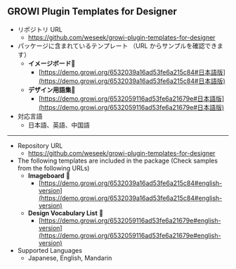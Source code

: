 ## GROWI Plugin Templates for Designer

- リポジトリ URL
    - https://github.com/weseek/growi-plugin-templates-for-designer
- パッケージに含まれているテンプレート （URL からサンプルを確認できます）
  - **イメージボード**🎨
    - [https://demo.growi.org/6532039a16ad53fe6a215c84#日本語版](https://demo.growi.org/6532039a16ad53fe6a215c84#日本語版)
  - **デザイン用語集**📃
    - [https://demo.growi.org/6532059116ad53fe6a21679e#日本語版](https://demo.growi.org/6532059116ad53fe6a21679e#日本語版)
- 対応言語
    - 日本語、英語、中国語
----
- Repository URL
    - https://github.com/weseek/growi-plugin-templates-for-designer 
- The following templates are included in the package (Check samples from the following URLs)
    - **Imageboard** 🎨
      - [https://demo.growi.org/6532039a16ad53fe6a215c84#english-version](https://demo.growi.org/6532039a16ad53fe6a215c84#english-version)
    - **Design Vocabulary List** 📃
      - [https://demo.growi.org/6532059116ad53fe6a21679e#english-version](https://demo.growi.org/6532059116ad53fe6a21679e#english-version)
- Supported Languages
    - Japanese, English, Mandarin
